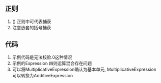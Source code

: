 ## 正则
1. () 正则中可代表捕获
2. 注意嵌套的括号捕获

## 代码
1. 示例代码是无法校验.0这种情况
2. 示例的Expression 四则运算混合存在问题
3. 可以将MultiplicativeExpression确认为基本单元, MultiplicativeExpression可以转换为AdditiveExpression